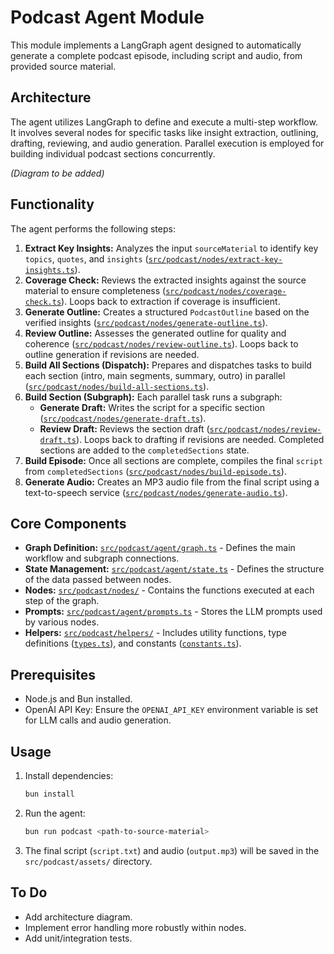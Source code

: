 # Podcast Agent Module

This module implements a LangGraph agent designed to automatically generate a complete podcast episode, including script and audio, from provided source material.

## Architecture

The agent utilizes LangGraph to define and execute a multi-step workflow. It involves several nodes for specific tasks like insight extraction, outlining, drafting, reviewing, and audio generation. Parallel execution is employed for building individual podcast sections concurrently.

<!-- ![Podcast Agent Architecture](/src/podcast/assets/graph.png) -->
*(Diagram to be added)*

## Functionality

The agent performs the following steps:

1.  **Extract Key Insights:** Analyzes the input `sourceMaterial` to identify key `topics`, `quotes`, and `insights` ([`src/podcast/nodes/extract-key-insights.ts`](/src/podcast/nodes/extract-key-insights.ts)).
2.  **Coverage Check:** Reviews the extracted insights against the source material to ensure completeness ([`src/podcast/nodes/coverage-check.ts`](/src/podcast/nodes/coverage-check.ts)). Loops back to extraction if coverage is insufficient.
3.  **Generate Outline:** Creates a structured `PodcastOutline` based on the verified insights ([`src/podcast/nodes/generate-outline.ts`](/src/podcast/nodes/generate-outline.ts)).
4.  **Review Outline:** Assesses the generated outline for quality and coherence ([`src/podcast/nodes/review-outline.ts`](/src/podcast/nodes/review-outline.ts)). Loops back to outline generation if revisions are needed.
5.  **Build All Sections (Dispatch):** Prepares and dispatches tasks to build each section (intro, main segments, summary, outro) in parallel ([`src/podcast/nodes/build-all-sections.ts`](/src/podcast/nodes/build-all-sections.ts)).
6.  **Build Section (Subgraph):** Each parallel task runs a subgraph:
    *   **Generate Draft:** Writes the script for a specific section ([`src/podcast/nodes/generate-draft.ts`](/src/podcast/nodes/generate-draft.ts)).
    *   **Review Draft:** Reviews the section draft ([`src/podcast/nodes/review-draft.ts`](/src/podcast/nodes/review-draft.ts)). Loops back to drafting if revisions are needed. Completed sections are added to the `completedSections` state.
7.  **Build Episode:** Once all sections are complete, compiles the final `script` from `completedSections` ([`src/podcast/nodes/build-episode.ts`](/src/podcast/nodes/build-episode.ts)).
8.  **Generate Audio:** Creates an MP3 audio file from the final script using a text-to-speech service ([`src/podcast/nodes/generate-audio.ts`](/src/podcast/nodes/generate-audio.ts)).

## Core Components

*   **Graph Definition:** [`src/podcast/agent/graph.ts`](/src/podcast/agent/graph.ts) - Defines the main workflow and subgraph connections.
*   **State Management:** [`src/podcast/agent/state.ts`](/src/podcast/agent/state.ts) - Defines the structure of the data passed between nodes.
*   **Nodes:** [`src/podcast/nodes/`](/src/podcast/nodes/) - Contains the functions executed at each step of the graph.
*   **Prompts:** [`src/podcast/agent/prompts.ts`](/src/podcast/agent/prompts.ts) - Stores the LLM prompts used by various nodes.
*   **Helpers:** [`src/podcast/helpers/`](/src/podcast/helpers/) - Includes utility functions, type definitions ([`types.ts`](/src/podcast/helpers/types.ts)), and constants ([`constants.ts`](/src/podcast/helpers/constants.ts)).

## Prerequisites

*   Node.js and Bun installed.
*   OpenAI API Key: Ensure the `OPENAI_API_KEY` environment variable is set for LLM calls and audio generation.

## Usage

1.  Install dependencies:
    ```bash
    bun install
    ```
2.  Run the agent:
    ```bash
    bun run podcast <path-to-source-material>
    ```
3. The final script (`script.txt`) and audio (`output.mp3`) will be saved in the `src/podcast/assets/` directory.

## To Do

*   Add architecture diagram.
*   Implement error handling more robustly within nodes.
*   Add unit/integration tests.
